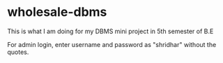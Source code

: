 # wholesale-dbms
This is what I am doing for my DBMS mini project in 5th semester of B.E

For admin login, enter username and password as "shridhar" without the quotes.
